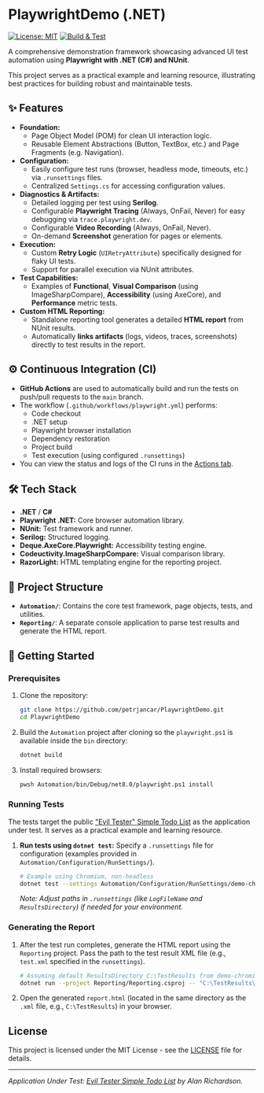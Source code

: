 # PlaywrightDemo (.NET)

[![License: MIT](https://img.shields.io/badge/License-MIT-yellow.svg)](https://opensource.org/licenses/MIT)
[![Build & Test](https://github.com/petrjancar/PlaywrightDemo/actions/workflows/playwright.yml/badge.svg)](https://github.com/petrjancar/PlaywrightDemo/actions/workflows/playwright.yml)

A comprehensive demonstration framework showcasing advanced UI test automation using **Playwright with .NET (C#) and NUnit**.

This project serves as a practical example and learning resource, illustrating best practices for building robust and maintainable tests.

## ✨ Features

- **Foundation:**
  - Page Object Model (POM) for clean UI interaction logic.
  - Reusable Element Abstractions (Button, TextBox, etc.) and Page Fragments (e.g. Navigation).
- **Configuration:**
  - Easily configure test runs (browser, headless mode, timeouts, etc.) via `.runsettings` files.
  - Centralized `Settings.cs` for accessing configuration values.
- **Diagnostics & Artifacts:**
  - Detailed logging per test using **Serilog**.
  - Configurable **Playwright Tracing** (Always, OnFail, Never) for easy debugging via `trace.playwright.dev`.
  - Configurable **Video Recording** (Always, OnFail, Never).
  - On-demand **Screenshot** generation for pages or elements.
- **Execution:**
  - Custom **Retry Logic** (`UIRetryAttribute`) specifically designed for flaky UI tests.
  - Support for parallel execution via NUnit attributes.
- **Test Capabilities:**
  - Examples of **Functional**, **Visual Comparison** (using ImageSharpCompare), **Accessibility** (using AxeCore), and **Performance** metric tests.
- **Custom HTML Reporting:**
  - Standalone reporting tool generates a detailed **HTML report** from NUnit results.
  - Automatically **links artifacts** (logs, videos, traces, screenshots) directly to test results in the report.

## ⚙️ Continuous Integration (CI)

- **GitHub Actions** are used to automatically build and run the tests on push/pull requests to the `main` branch.
- The workflow (`.github/workflows/playwright.yml`) performs:
  - Code checkout
  - .NET setup
  - Playwright browser installation
  - Dependency restoration
  - Project build
  - Test execution (using configured `.runsettings`)
- You can view the status and logs of the CI runs in the [Actions tab](https://github.com/petrjancar/PlaywrightDemo/actions).

## 🛠️ Tech Stack

- **.NET** / **C#**
- **Playwright .NET:** Core browser automation library.
- **NUnit:** Test framework and runner.
- **Serilog:** Structured logging.
- **Deque.AxeCore.Playwright:** Accessibility testing engine.
- **Codeuctivity.ImageSharpCompare:** Visual comparison library.
- **RazorLight:** HTML templating engine for the reporting project.

## 📂 Project Structure

- **`Automation/`**: Contains the core test framework, page objects, tests, and utilities.
- **`Reporting/`**: A separate console application to parse test results and generate the HTML report.

## 🚀 Getting Started

### Prerequisites

1. Clone the repository:

   ```bash
   git clone https://github.com/petrjancar/PlaywrightDemo.git
   cd PlaywrightDemo
   ```

2. Build the `Automation` project after cloning so the `playwright.ps1` is available inside the `bin` directory:

   ```bash
   dotnet build
   ```

3. Install required browsers:

   ```bash
   pwsh Automation/bin/Debug/net8.0/playwright.ps1 install
   ```

### Running Tests

The tests target the public ["Evil Tester" Simple Todo List](https://eviltester.github.io/simpletodolist/) as the application under test. It serves as a practical example and learning resource.

1. **Run tests using `dotnet test`:**
   Specify a `.runsettings` file for configuration (examples provided in `Automation/Configuration/RunSettings/`).

   ```bash
   # Example using Chromium, non-headless
   dotnet test --settings Automation/Configuration/RunSettings/demo-chromium.runsettings
   ```

   _Note: Adjust paths in `.runsettings` (like `LogFileName` and `ResultsDirectory`) if needed for your environment._

### Generating the Report

1. After the test run completes, generate the HTML report using the `Reporting` project. Pass the path to the test result XML file (e.g., `test.xml` specified in the `runsettings`).

   ```bash
   # Assuming default ResultsDirectory C:\TestResults from demo-chromium.runsettings
   dotnet run --project Reporting/Reporting.csproj -- "C:\TestResults\test.xml"
   ```

2. Open the generated `report.html` (located in the same directory as the `.xml` file, e.g., `C:\TestResults`) in your browser.

## License

This project is licensed under the MIT License - see the [LICENSE](LICENSE) file for details.

---

_Application Under Test: [Evil Tester Simple Todo List](https://eviltester.github.io/simpletodolist/) by Alan Richardson._
